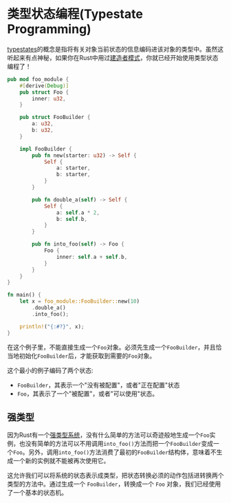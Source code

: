 # 类型状态编程(Typestate Programming)

[typestates]的概念是指将有关对象当前状态的信息编码进该对象的类型中。虽然这听起来有点神秘，如果你在Rust中用过[建造者模式]，你就已经开始使用类型状态编程了！

[typestates]: https://en.wikipedia.org/wiki/Typestate_analysis
[建造者模式]: https://doc.rust-lang.org/1.0.0/style/ownership/builders.html

```rust
pub mod foo_module {
    #[derive(Debug)]
    pub struct Foo {
        inner: u32,
    }

    pub struct FooBuilder {
        a: u32,
        b: u32,
    }

    impl FooBuilder {
        pub fn new(starter: u32) -> Self {
            Self {
                a: starter,
                b: starter,
            }
        }

        pub fn double_a(self) -> Self {
            Self {
                a: self.a * 2,
                b: self.b,
            }
        }

        pub fn into_foo(self) -> Foo {
            Foo {
                inner: self.a + self.b,
            }
        }
    }
}

fn main() {
    let x = foo_module::FooBuilder::new(10)
        .double_a()
        .into_foo();

    println!("{:#?}", x);
}
```

在这个例子里，不能直接生成一个`Foo`对象。必须先生成一个`FooBuilder`，并且恰当地初始化`FooBuilder`后，才能获取到需要的`Foo`对象。

这个最小的例子编码了两个状态:

* `FooBuilder`，其表示一个"没有被配置"，或者"正在配置"状态
* `Foo`，其表示了一个"被配置"，或者"可以使用"状态。

## 强类型

因为Rust有一个[强类型系统]，没有什么简单的方法可以奇迹般地生成一个`Foo`实例，也没有简单的方法可以不用调用`into_foo()`方法而把一个`FooBuilder`变成一个`Foo`。另外，调用`into_foo()`方法消费了最初的`FooBuilder`结构体，意味着不生成一个新的实例就不能被再次使用它。

[强类型系统]: https://en.wikipedia.org/wiki/Strong_and_weak_typing

这允许我们可以将系统的状态表示成类型，把状态转换必须的动作包括进转换两个类型的方法中。通过生成一个 `FooBuilder`，转换成一个 `Foo` 对象，我们已经使用了一个基本的状态机。

